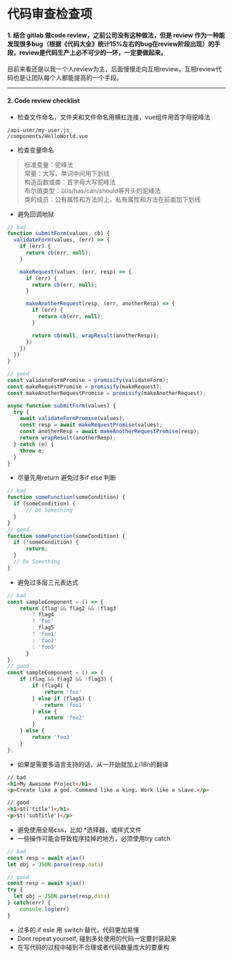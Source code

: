# 代码审查检查项


#### 1. 结合 gitlab 做code review，之前公司没有这种做法，但是 review 作为一种能发现很多bug（根据《代码大全》统计15%左右的bug在review阶段出现）的手段，review是代码生产上必不可少的一环，一定要做起来。  
目前来看还是以我一个人review为主，后面慢慢走向互相review。互相review代码也是让团队每个人都能提高的一个手段。

---
#### 2. Code review checklist
* 检查文件命名，文件夹和文件命名用横杠连接，vue组件用首字母驼峰法
```
/api-user/my-user.js
/components/HelloWorld.vue
```

* 检查变量命名  
>标准变量：驼峰法  
常量：大写，单词中间用下划线  
构造函数或类：首字母大写驼峰法  
布尔值类型：以is/has/can/should等开头的驼峰法  
类的成员：公有属性和方法同上，私有属性和方法在前面加下划线

* 避免回调地狱
```js
// bad
function submitForm(values, cb) {
  validateForm(values, (err) => {
    if (err) {
      return cb(err, null);
    }

    makeRequest(values, (err, resp) => {
      if (err) {
        return cb(err, null);
      }

      makeAnotherRequest(resp, (err, anotherResp) => {
        if (err) {
          return cb(err, null);
        }

        return cb(null, wrapResult(anotherResp));
      })
    })
  })
}

// good
const validateFormPromise = promisify(validateForm);
const makeRequestPromise = promisify(makeRequest);
const makeAnotherRequestPromise = promisify(makeAnotherRequest);

async function submitForm(values) {
  try {
    await validateFormPromise(values);
    const resp = await makeRequestPromise(values);
    const anotherResp = await makeAnotherRequestPromise(resp);
    return wrapResult(anotherResp);
  } catch (e) {
    throw e;
  }
}
```
* 尽量先用return 避免过多if else 判断 
```js
// bad
function someFunction(someCondition) {
  if (someCondition) {
      // Do Something
  }
}
// good
function someFunction(someCondition) {
  if (!someCondition) {
      return;
  }
  // Do Something
}

```
* 避免过多层三元表达式
```js
// bad
const sampleComponent = () => {
    return {flag && flag2 && !flag3
        ? flag4
        ? 'foo'
        : flag5
        ? 'foo1'
        : 'foo2'
        : 'foo3'
      }
};
// good
const sampleComponent = () => {
    if (flag && flag2 && !flag3) {
        if (flag4) {
            return 'foo'
        } else if (flag5) {
            return 'foo1'
        } else {
            return 'foo2'
        }
    } else {
        return 'foo3'
    }
};
```
* 如果是需要多语言支持的话，从一开始就加上i18n的翻译
```html
// bad
<h1>My Awesome Project</h1>
<p>Create like a god. Command like a king. Work like a slave.</p>

// good
<h1>$t('title')</h1>
<p>$t('subTitle')</p>
```
* 避免使用全局css，比如 *选择器，或样式文件
* 一些操作可能会导致程序挂掉的地方，必须使用try catch
```js
// bad
const resp = await ajax()
let obj = JSON.parse(resp.data)

// good
const resp = await ajax()
try {
  let obj = JSON.parse(resp.data)  
} catch(err) {
    console.log(err)
}
```

* 过多的 if esle 用 switch 替代，代码更加易懂
* Dont repeat yourself, 碰到多处使用的代码一定要封装起来
* 在写代码的过程中碰到不合理或者代码数量庞大的要重构

